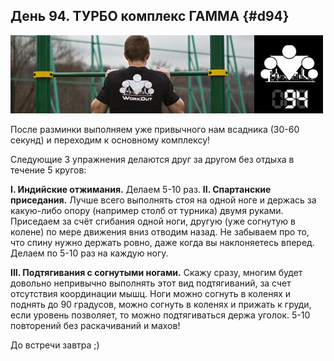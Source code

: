 ## День 94. ТУРБО комплекс ГАММА {#d94}

![](src/img/94.jpg)

После разминки выполняем уже привычного нам всадника (30-60 секунд) и переходим к основному комплексу! 

Следующие 3 упражнения делаются друг за другом без отдыха в течение 5 кругов: 

**I. Индийские отжимания.** Делаем 5-10 раз. **II. Спартанские приседания.** Лучше всего выполнять стоя на одной ноге и держась за какую-либо опору (например столб от турника) двумя руками. Приседаем за счёт сгибания одной ноги, другую (уже согнутую в колене) по мере движения вниз отводим назад. Не забываем про то, что спину нужно держать ровно, даже когда вы наклоняетесь вперед. Делаем по 5-10 раз на каждую ногу. 

**III. Подтягивания с согнутыми ногами.** Скажу сразу, многим будет довольно непривычно выполнять этот вид подтягиваний, за счет отсутствия координации мышц. Ноги можно согнуть в коленях и поднять до 90 градусов, можно согнуть в коленях и прижать к груди, если уровень позволяет, то можно подтягиваться держа уголок. 5-10 повторений без раскачиваний и махов! 

До встречи завтра ;) 

